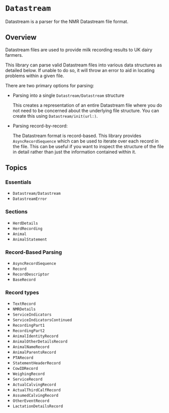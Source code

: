 # ``Datastream``

Datastream is a parser for the NMR Datastream file format.

## Overview

Datastream files are used to provide milk recording results to UK dairy farmers.  

This library can parse valid Datastream files into various data structures as detailed below. If unable to do so, it will throw an error to aid in locating problems within a given file.

There are two primary options for parsing:
- Parsing into a single ``Datastream/Datastream`` structure

    This creates a representation of an entire Datastream file where you do not need to be concerned about the underlying file structure. You can create this using ``Datastream/init(url:)``.

- Parsing record-by-record:

    The Datastream format is record-based. This library provides ``AsyncRecordSequence`` which can be used to iterate over each record in the file.
    This can be useful if you want to inspect the structure of the file in detail rather than just the information contained within it.


## Topics

### Essentials

- ``Datastream/Datastream``
- ``DatastreamError``

### Sections

- ``HerdDetails``
- ``HerdRecording``
- ``Animal``
- ``AnimalStatement``

### Record-Based Parsing

- ``AsyncRecordSequence``
- ``Record``
- ``RecordDescriptor``
- ``BaseRecord``

### Record types

- ``TextRecord``
- ``NMRDetails``
- ``ServiceIndicators``
- ``ServiceIndicatorsContinued``
- ``RecordingPart1``
- ``RecordingPart2``
- ``AnimalIdentityRecord``
- ``AnimalOtherDetailsRecord``
- ``AnimalNameRecord``
- ``AnimalParentsRecord``
- ``PTARecord``
- ``StatementHeaderRecord``
- ``CowIDRecord``
- ``WeighingRecord``
- ``ServiceRecord``
- ``ActualCalvingRecord``
- ``ActualThirdCalfRecord``
- ``AssumedCalvingRecord``
- ``OtherEventRecord``
- ``LactationDetailsRecord``
